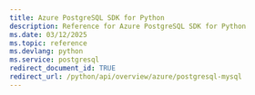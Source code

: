 ```yaml
---
title: Azure PostgreSQL SDK for Python
description: Reference for Azure PostgreSQL SDK for Python
ms.date: 03/12/2025
ms.topic: reference
ms.devlang: python
ms.service: postgresql
redirect_document_id: TRUE
redirect_url: /python/api/overview/azure/postgresql-mysql
---
```


